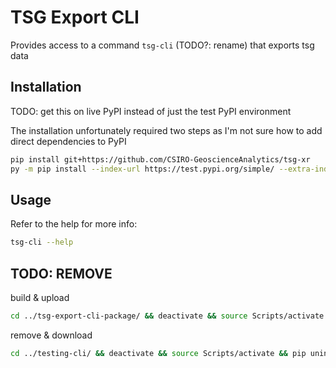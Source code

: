 # TSG Export CLI
Provides access to a command `tsg-cli` (TODO?: rename) that exports tsg data

## Installation
TODO: get this on live PyPI instead of just the test PyPI environment

The installation unfortunately required two steps as I'm not sure how to add direct dependencies to PyPI
```bash
pip install git+https://github.com/CSIRO-GeoscienceAnalytics/tsg-xr
py -m pip install --index-url https://test.pypi.org/simple/ --extra-index-url https://pypi.org/simple/ tsg-export
```

## Usage
Refer to the help for more info:
```bash
tsg-cli --help
```


## TODO: REMOVE
build & upload
```bash
cd ../tsg-export-cli-package/ && deactivate && source Scripts/activate && rm -rf dist && py -m build && py -m twine upload --repository testpypi dist/*
```

remove & download
```bash
cd ../testing-cli/ && deactivate && source Scripts/activate && pip uninstall -y tsg-export && py -m pip install --index-url https://test.pypi.org/simple/ --extra-index-url https://pypi.org/simple/ tsg-export && pip list
```